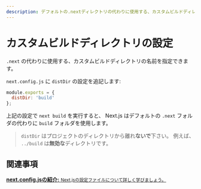 ```yaml
---
description: デフォルトの.nextディレクトリの代わりに使用する、カスタムビルドディレクトリの設定をします。
---
```


# カスタムビルドディレクトリの設定

`.next` の代わりに使用する、カスタムビルドディレクトリの名前を指定できます。

`next.config.js` に `distDir` の設定を追記します:

```js
module.exports = {
  distDir: 'build'
};
```

上記の設定で `next build` を実行すると、 Next.js はデフォルトの `.next` フォルダの代わりに `build` フォルダを使用します。

> `distDir` はプロジェクトのディレクトリから離れ**ないで**下さい。 例えば、 `../build` は**無効な**ディレクトリです。

## 関連事項

<div class="card">
  <a href="/docs/api-reference/next.config.js/introduction.md">
    <b>next.config.jsの紹介:</b>
    <small>Next.jsの設定ファイルについて詳しく学びましょう。</small>
  </a>
</div>
